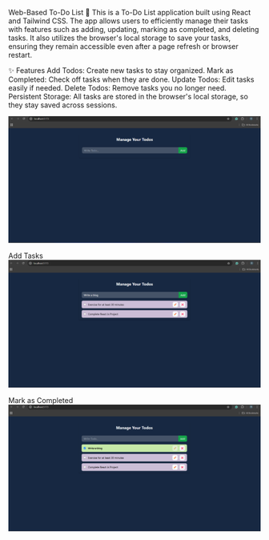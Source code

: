 Web-Based To-Do List 📝
This is a To-Do List application built using React and Tailwind CSS. The app allows users to efficiently manage their tasks with features such as adding, updating, marking as completed, and deleting tasks. It also utilizes the browser's local storage to save your tasks, ensuring they remain accessible even after a page refresh or browser restart.

✨ Features
Add Todos: Create new tasks to stay organized.
Mark as Completed: Check off tasks when they are done.
Update Todos: Edit tasks easily if needed.
Delete Todos: Remove tasks you no longer need.
Persistent Storage: All tasks are stored in the browser's local storage, so they stay saved across sessions.

![image_alt](https://github.com/rutujagadhave19/react-todo-list/blob/main/Images/Img2.png)

Add Tasks
![image_alt](https://github.com/rutujagadhave19/react-todo-list/blob/main/Images/Img3.png)

Mark as Completed
![image_alt](https://github.com/rutujagadhave19/react-todo-list/blob/main/Images/Img1.png)

